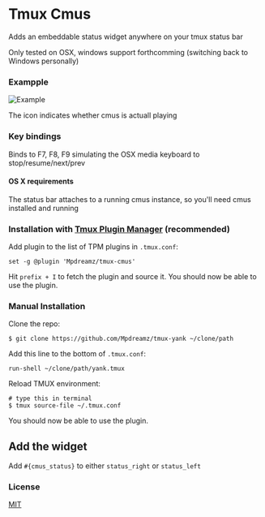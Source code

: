 # Tmux Cmus

Adds an embeddable status widget anywhere on your tmux status bar

Only tested on OSX, windows support forthcomming (switching back to Windows personally)

### Exampple

![Example](example.png)

The icon indicates whether cmus is actuall playing

### Key bindings

Binds to F7, F8, F9 simulating the OSX media keyboard to stop/resume/next/prev

#### OS X requirements

The status bar attaches to a running cmus instance, so you'll need cmus installed and running

### Installation with [Tmux Plugin Manager](https://github.com/tmux-plugins/tpm) (recommended)

Add plugin to the list of TPM plugins in `.tmux.conf`:

    set -g @plugin 'Mpdreamz/tmux-cmus'

Hit `prefix + I` to fetch the plugin and source it. You should now be able to
use the plugin.

### Manual Installation

Clone the repo:

    $ git clone https://github.com/Mpdreamz/tmux-yank ~/clone/path

Add this line to the bottom of `.tmux.conf`:

    run-shell ~/clone/path/yank.tmux

Reload TMUX environment:

    # type this in terminal
    $ tmux source-file ~/.tmux.conf

You should now be able to use the plugin.

## Add the widget

Add `#{cmus_status}` to either `status_right` or `status_left`

### License

[MIT](LICENSE.md)
